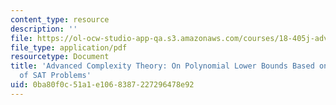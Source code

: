 ```yaml
---
content_type: resource
description: ''
file: https://ol-ocw-studio-app-qa.s3.amazonaws.com/courses/18-405j-advanced-complexity-theory-spring-2016/0ba80f0c51a1e1068387227296478e92_MIT18_405JS16_SAT_Problems.pdf
file_type: application/pdf
resourcetype: Document
title: 'Advanced Complexity Theory: On Polynomial Lower Bounds Based on Complexity
  of SAT Problems'
uid: 0ba80f0c-51a1-e106-8387-227296478e92
---
```

